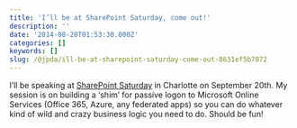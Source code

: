 ```yaml
---
title: 'I’ll be at SharePoint Saturday, come out!'
description: ''
date: '2014-08-20T01:53:30.000Z'
categories: []
keywords: []
slug: /@jpda/ill-be-at-sharepoint-saturday-come-out-8631ef5b7072
---
```


I’ll be speaking at [SharePoint Saturday](http://www.spsevents.org/city/Charlotte/CLT2014/speakers) in Charlotte on September 20th. My session is on building a ‘shim’ for passive logon to Microsoft Online Services (Office 365, Azure, any federated apps) so you can do whatever kind of wild and crazy business logic you need to do. Should be fun!